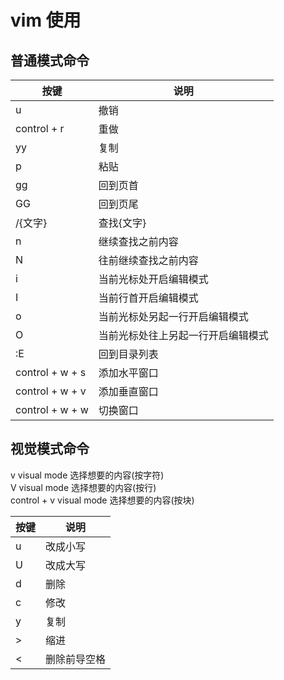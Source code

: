 # vim 使用

## 普通模式命令

| 按键            | 说明                               |
| --------------- | ---------------------------------- |
| u               | 撤销                               |
| control + r     | 重做                               |
| yy              | 复制                               |
| p               | 粘贴                               |
| gg              | 回到页首                           |
| GG              | 回到页尾                           |
| /{文字}         | 查找{文字}                         |
| n               | 继续查找之前内容                   |
| N               | 往前继续查找之前内容               |
| i               | 当前光标处开启编辑模式             |
| I               | 当前行首开启编辑模式               |
| o               | 当前光标处另起一行开启编辑模式     	|
| O               | 当前光标处往上另起一行开启编辑模式 	|
| :E              | 回到目录列表                       |
| control + w + s | 添加水平窗口                       |
| control + w + v | 添加垂直窗口                       |
| control + w + w | 切换窗口                           |

## 视觉模式命令
v 					visual mode 选择想要的内容(按字符) <br />
V					visual mode 选择想要的内容(按行) <br />
control  + v		visual mode 选择想要的内容(按块) <br />

| 按键            | 说明                               |
| --------------- | ---------------------------------- |
| u               | 改成小写                          |
| U               | 改成大写                          |
| d               | 删除                             |
| c               | 修改                             |
| y               | 复制                             |
| >               | 缩进                             |
| <               | 删除前导空格                      |
